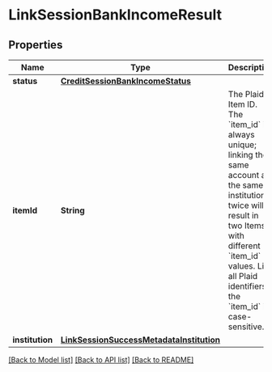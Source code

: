 # LinkSessionBankIncomeResult

## Properties
Name | Type | Description | Notes
------------ | ------------- | ------------- | -------------
**status** | [**CreditSessionBankIncomeStatus**](CreditSessionBankIncomeStatus.md) |  | 
**itemId** | **String** | The Plaid Item ID. The &#x60;item_id&#x60; is always unique; linking the same account at the same institution twice will result in two Items with different &#x60;item_id&#x60; values. Like all Plaid identifiers, the &#x60;item_id&#x60; is case-sensitive. | 
**institution** | [**LinkSessionSuccessMetadataInstitution**](LinkSessionSuccessMetadataInstitution.md) |  | 

[[Back to Model list]](../README.md#documentation-for-models) [[Back to API list]](../README.md#documentation-for-api-endpoints) [[Back to README]](../README.md)


